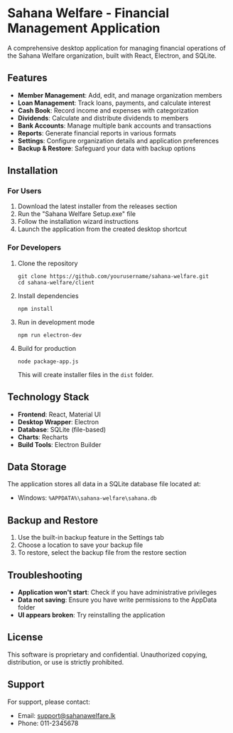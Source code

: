 # Sahana Welfare - Financial Management Application

A comprehensive desktop application for managing financial operations of the Sahana Welfare organization, built with React, Electron, and SQLite.

## Features

- **Member Management**: Add, edit, and manage organization members
- **Loan Management**: Track loans, payments, and calculate interest
- **Cash Book**: Record income and expenses with categorization
- **Dividends**: Calculate and distribute dividends to members
- **Bank Accounts**: Manage multiple bank accounts and transactions
- **Reports**: Generate financial reports in various formats
- **Settings**: Configure organization details and application preferences
- **Backup & Restore**: Safeguard your data with backup options

## Installation

### For Users

1. Download the latest installer from the releases section
2. Run the "Sahana Welfare Setup.exe" file
3. Follow the installation wizard instructions
4. Launch the application from the created desktop shortcut

### For Developers

1. Clone the repository
   ```
   git clone https://github.com/yourusername/sahana-welfare.git
   cd sahana-welfare/client
   ```

2. Install dependencies
   ```
   npm install
   ```

3. Run in development mode
   ```
   npm run electron-dev
   ```

4. Build for production
   ```
   node package-app.js
   ```
   This will create installer files in the `dist` folder.

## Technology Stack

- **Frontend**: React, Material UI
- **Desktop Wrapper**: Electron
- **Database**: SQLite (file-based)
- **Charts**: Recharts
- **Build Tools**: Electron Builder

## Data Storage

The application stores all data in a SQLite database file located at:
- Windows: `%APPDATA%\sahana-welfare\sahana.db`

## Backup and Restore

1. Use the built-in backup feature in the Settings tab
2. Choose a location to save your backup file
3. To restore, select the backup file from the restore section

## Troubleshooting

- **Application won't start**: Check if you have administrative privileges
- **Data not saving**: Ensure you have write permissions to the AppData folder
- **UI appears broken**: Try reinstalling the application

## License

This software is proprietary and confidential. Unauthorized copying, distribution, or use is strictly prohibited.

## Support

For support, please contact:
- Email: support@sahanawelfare.lk
- Phone: 011-2345678
